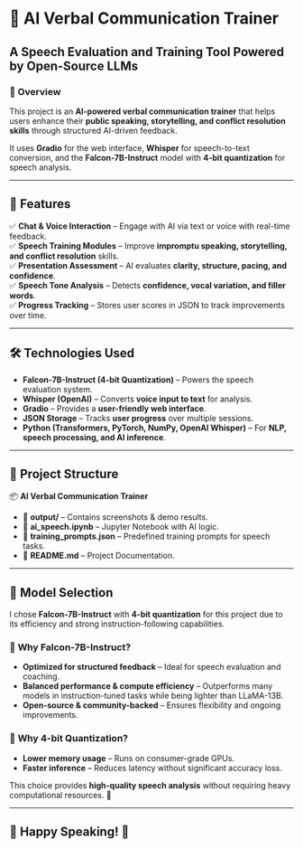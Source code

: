 # 🎤 AI Verbal Communication Trainer  
## A Speech Evaluation and Training Tool Powered by Open-Source LLMs  

### 📌 Overview  
This project is an **AI-powered verbal communication trainer** that helps users enhance their **public speaking, storytelling, and conflict resolution skills** through structured AI-driven feedback.  

It uses **Gradio** for the web interface, **Whisper** for speech-to-text conversion, and the **Falcon-7B-Instruct** model with **4-bit quantization** for speech analysis.  

---

## 🚀 Features  

✅ **Chat & Voice Interaction** – Engage with AI via text or voice with real-time feedback.  
✅ **Speech Training Modules** – Improve **impromptu speaking, storytelling, and conflict resolution** skills.  
✅ **Presentation Assessment** – AI evaluates **clarity, structure, pacing, and confidence**.  
✅ **Speech Tone Analysis** – Detects **confidence, vocal variation, and filler words**.  
✅ **Progress Tracking** – Stores user scores in JSON to track improvements over time.  

---

## 🛠️ Technologies Used  

- **Falcon-7B-Instruct (4-bit Quantization)** – Powers the speech evaluation system.  
- **Whisper (OpenAI)** – Converts **voice input to text** for analysis.  
- **Gradio** – Provides a **user-friendly web interface**.  
- **JSON Storage** – Tracks **user progress** over multiple sessions.  
- **Python (Transformers, PyTorch, NumPy, OpenAI Whisper)** – For **NLP, speech processing, and AI inference**.  

---

## 📂 Project Structure  

📦 **AI Verbal Communication Trainer**  
- 📂 **output/** – Contains screenshots & demo results.  
- 📜 **ai_speech.ipynb** – Jupyter Notebook with AI logic.  
- 📜 **training_prompts.json** – Predefined training prompts for speech tasks.  
- 📜 **README.md** – Project Documentation.

---

## 📌 Model Selection  

I chose **Falcon-7B-Instruct** with **4-bit quantization** for this project due to its efficiency and strong instruction-following capabilities.  

### 🔹 **Why Falcon-7B-Instruct?**  
- **Optimized for structured feedback** – Ideal for speech evaluation and coaching.  
- **Balanced performance & compute efficiency** – Outperforms many models in instruction-tuned tasks while being lighter than LLaMA-13B.  
- **Open-source & community-backed** – Ensures flexibility and ongoing improvements.  

### 🔹 **Why 4-bit Quantization?**  
- **Lower memory usage** – Runs on consumer-grade GPUs.  
- **Faster inference** – Reduces latency without significant accuracy loss.  

This choice provides **high-quality speech analysis** without requiring heavy computational resources. 🚀

---

## 🚀 Happy Speaking! 🎤  



